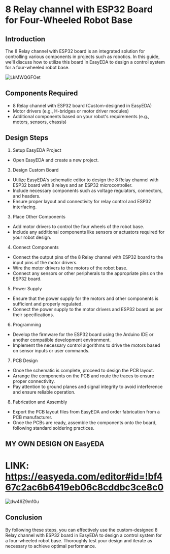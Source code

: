 # 8 Relay channel with ESP32 Board for Four-Wheeled Robot Base

## Introduction
The 8 Relay channel with ESP32 board is an integrated solution for controlling various components in projects such as robotics. In this guide, we'll discuss how to utilize this board in EasyEDA to design a control system for a four-wheeled robot base.

![LkMWQGFOet](https://github.com/ItsRawanMoha/PCB_8_Channel_Circuit_Base/assets/156599594/30387d81-fec0-4223-85f9-6c99319527a4)


## Components Required
-  8 Relay channel with ESP32 board (Custom-designed in EasyEDA)
- Motor drivers (e.g., H-bridges or motor driver modules)
- Additional components based on your robot's requirements (e.g., motors, sensors, chassis)
  
## Design Steps
1. Setup EasyEDA Project
- Open EasyEDA and create a new project.

3. Design Custom Board
- Utilize EasyEDA's schematic editor to design the 8 Relay channel with ESP32 board with 8 relays and an ESP32 microcontroller.
- Include necessary components such as voltage regulators, connectors, and headers.
- Ensure proper layout and connectivity for relay control and ESP32 interfacing.
  
3. Place Other Components
- Add motor drivers to control the four wheels of the robot base.
- Include any additional components like sensors or actuators required for your robot design.
  
4. Connect Components
- Connect the output pins of the 8 Relay channel with ESP32 board to the input pins of the motor drivers.
- Wire the motor drivers to the motors of the robot base.
- Connect any sensors or other peripherals to the appropriate pins on the ESP32 board.
  
5. Power Supply
- Ensure that the power supply for the motors and other components is sufficient and properly regulated.
- Connect the power supply to the motor drivers and ESP32 board as per their specifications.
  
6. Programming
- Develop the firmware for the ESP32 board using the Arduino IDE or another compatible development environment.
- Implement the necessary control algorithms to drive the motors based on sensor inputs or user commands.
  
7. PCB Design
- Once the schematic is complete, proceed to design the PCB layout.
- Arrange the components on the PCB and route the traces to ensure proper connectivity.
- Pay attention to ground planes and signal integrity to avoid interference and ensure reliable operation.
  
8. Fabrication and Assembly
- Export the PCB layout files from EasyEDA and order fabrication from a PCB manufacturer.
- Once the PCBs are ready, assemble the components onto the board, following standard soldering practices.

## MY OWN DESIGN ON EasyEDA
# LINK: https://easyeda.com/editor#id=!bf467c2ac6b6419eb06c8cddbc3ce8c0

![dw46Z9m10u](https://github.com/ItsRawanMoha/PCB_8_Channel_Circuit_Base/assets/156599594/3a11ef15-129a-4b21-aeaa-addcde3bce20)

  
## Conclusion
By following these steps, you can effectively use the custom-designed 8 Relay channel with ESP32 board in EasyEDA to design a control system for a four-wheeled robot base. Thoroughly test your design and iterate as necessary to achieve optimal performance.
